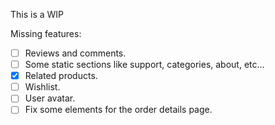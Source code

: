This is a WIP

Missing features:

- [ ] Reviews and comments.
- [ ] Some static sections like support, categories, about, etc...
- [x] Related products.
- [ ] Wishlist.
- [ ] User avatar.
- [ ] Fix some elements for the order details page.